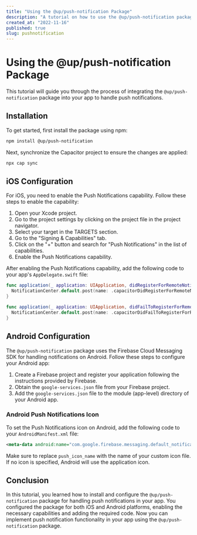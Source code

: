```yaml
---
title: "Using the @up/push-notification Package"
description: "A tutorial on how to use the @up/push-notification package to handle push notifications in your app."
created_at: "2022-11-16"
published: true
slug: pushnotification
---
```


# Using the @up/push-notification Package

This tutorial will guide you through the process of integrating the `@up/push-notification` package into your app to handle push notifications.

## Installation

To get started, first install the package using npm:

```bash
npm install @up/push-notification
```

Next, synchronize the Capacitor project to ensure the changes are applied:

```bash
npx cap sync
```

## iOS Configuration

For iOS, you need to enable the Push Notifications capability. Follow these steps to enable the capability:

1. Open your Xcode project.
2. Go to the project settings by clicking on the project file in the project navigator.
3. Select your target in the TARGETS section.
4. Go to the "Signing & Capabilities" tab.
5. Click on the "+" button and search for "Push Notifications" in the list of capabilities.
6. Enable the Push Notifications capability.

After enabling the Push Notifications capability, add the following code to your app's `AppDelegate.swift` file:

```swift
func application(_ application: UIApplication, didRegisterForRemoteNotificationsWithDeviceToken deviceToken: Data) {
  NotificationCenter.default.post(name: .capacitorDidRegisterForRemoteNotifications, object: deviceToken)
}

func application(_ application: UIApplication, didFailToRegisterForRemoteNotificationsWithError error: Error) {
  NotificationCenter.default.post(name: .capacitorDidFailToRegisterForRemoteNotifications, object: error)
}
```

## Android Configuration

The `@up/push-notification` package uses the Firebase Cloud Messaging SDK for handling notifications on Android. Follow these steps to configure your Android app:

1. Create a Firebase project and register your application following the instructions provided by Firebase.
2. Obtain the `google-services.json` file from your Firebase project.
3. Add the `google-services.json` file to the module (app-level) directory of your Android app.

### Android Push Notifications Icon

To set the Push Notifications icon on Android, add the following code to your `AndroidManifest.xml` file:

```xml
<meta-data android:name="com.google.firebase.messaging.default_notification_icon" android:resource="@mipmap/push_icon_name" />
```

Make sure to replace `push_icon_name` with the name of your custom icon file. If no icon is specified, Android will use the application icon.

## Conclusion

In this tutorial, you learned how to install and configure the `@up/push-notification` package for handling push notifications in your app. You configured the package for both iOS and Android platforms, enabling the necessary capabilities and adding the required code. Now you can implement push notification functionality in your app using the `@up/push-notification` package.